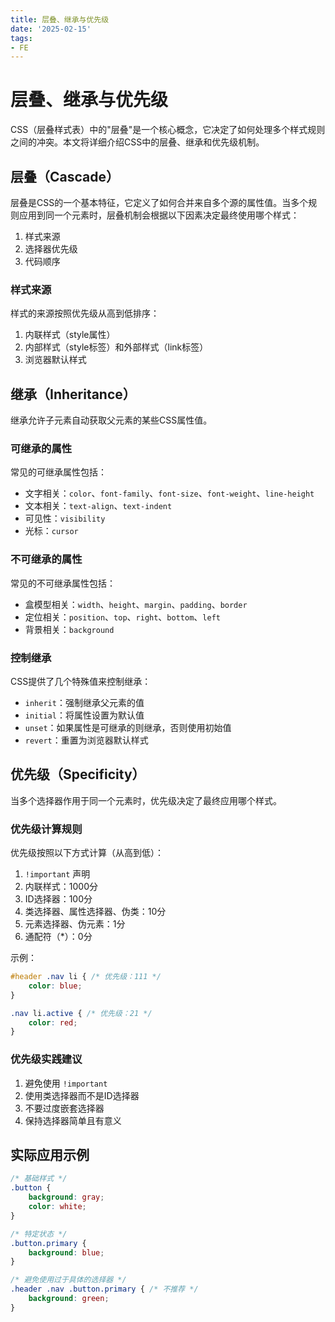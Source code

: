 ```yaml
---
title: 层叠、继承与优先级
date: '2025-02-15'
tags:
- FE
---
```


# 层叠、继承与优先级

CSS（层叠样式表）中的"层叠"是一个核心概念，它决定了如何处理多个样式规则之间的冲突。本文将详细介绍CSS中的层叠、继承和优先级机制。

## 层叠（Cascade）

层叠是CSS的一个基本特征，它定义了如何合并来自多个源的属性值。当多个规则应用到同一个元素时，层叠机制会根据以下因素决定最终使用哪个样式：

1. 样式来源
2. 选择器优先级
3. 代码顺序

### 样式来源

样式的来源按照优先级从高到低排序：

1. 内联样式（style属性）
2. 内部样式（style标签）和外部样式（link标签）
3. 浏览器默认样式

## 继承（Inheritance）

继承允许子元素自动获取父元素的某些CSS属性值。

### 可继承的属性

常见的可继承属性包括：

- 文字相关：`color`、`font-family`、`font-size`、`font-weight`、`line-height`
- 文本相关：`text-align`、`text-indent`
- 可见性：`visibility`
- 光标：`cursor`

### 不可继承的属性

常见的不可继承属性包括：

- 盒模型相关：`width`、`height`、`margin`、`padding`、`border`
- 定位相关：`position`、`top`、`right`、`bottom`、`left`
- 背景相关：`background`

### 控制继承

CSS提供了几个特殊值来控制继承：

- `inherit`：强制继承父元素的值
- `initial`：将属性设置为默认值
- `unset`：如果属性是可继承的则继承，否则使用初始值
- `revert`：重置为浏览器默认样式

## 优先级（Specificity）

当多个选择器作用于同一个元素时，优先级决定了最终应用哪个样式。

### 优先级计算规则

优先级按照以下方式计算（从高到低）：

1. `!important` 声明
2. 内联样式：1000分
3. ID选择器：100分
4. 类选择器、属性选择器、伪类：10分
5. 元素选择器、伪元素：1分
6. 通配符（*）：0分

示例：

```css
#header .nav li { /* 优先级：111 */
    color: blue;
}

.nav li.active { /* 优先级：21 */
    color: red;
}
```

### 优先级实践建议

1. 避免使用 `!important`
2. 使用类选择器而不是ID选择器
3. 不要过度嵌套选择器
4. 保持选择器简单且有意义

## 实际应用示例

```css
/* 基础样式 */
.button {
    background: gray;
    color: white;
}

/* 特定状态 */
.button.primary {
    background: blue;
}

/* 避免使用过于具体的选择器 */
.header .nav .button.primary { /* 不推荐 */
    background: green;
}
```

